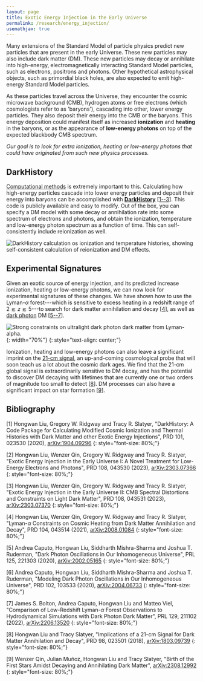 ```yaml
---
layout: page
title: Exotic Energy Injection in the Early Universe
permalink: /research/energy_injection/
usemathjax: true
---
```


Many extensions of the Standard Model of particle physics predict new particles that are present in the early Universe. These new particles may also include dark matter (DM). These new particles may decay or annihilate into high-energy, electromagnetically interacting Standard Model particles, such as electrons, positrons and photons. Other hypothetical astrophysical objects, such as primordial black holes, are also expected to emit high-energy Standard Model particles. 

As these particles travel across the Universe, they encounter the cosmic microwave background (CMB), hydrogen atoms or free electrons (which cosmologists refer to as 'baryons'), cascading into other, lower energy particles. They also deposit their energy into the CMB or the baryons. This energy deposition could manifest itself as increased **ionization** and **heating** in the baryons, or as the appearance of **low-energy photons** on top of the expected blackbody CMB spectrum. 

*Our goal is to look for extra ionization, heating or low-energy photons that could have originated from such new physics processes.*


## DarkHistory
[Computational methods](/research/computation/) is extremely important to this. Calculating how high-energy particles cascade into lower energy particles and deposit their energy into baryons can be accomplished with [**DarkHistory**](https://github.com/hongwanliu/DarkHistory) [[1--3](#bib_1)]. This code is publicly available and easy to modify. Out of the box, you can specify a DM model with some decay or annihilation rate into some spectrum of electrons and photons, and obtain the ionization, temperature and low-energy photon spectrum as a function of time. This can self-consistently include reionization as well. 


![DarkHistory calculation os ionization and temperature histories, showing self-consistent calculation of reionization and DM effects.](/images/DHv1.jpg)


## Experimental Signatures
Given an exotic source of energy injection, and its predicted increase ionization, heating or low-energy photons, we can now look for experimental signatures of these changes. We have shown how to use the Lyman-$\alpha$ forest---which is sensitive to excess heating in a redshift range of $2 \lesssim z \lesssim 5$---to search for dark matter annihilation and decay [[4](#bib_4)], as well as [dark photon](/research/dark_photons/) DM [[5--7](#bib_5)]. 

![Strong constraints on ultralight dark photon dark matter from Lyman-alpha.](/images/lyman_DPDM.jpg){: width="70%"}
{: style="text-align: center;"}

Ionization, heating and low-energy photons can also leave a significant imprint on the [21-cm signal](/research/21cm/), an up-and-coming cosmological probe that will soon teach us a lot about the cosmic dark ages. We find that the 21-cm global signal is extraordinarily sensitive to DM decay, and has the potential to discover DM decaying with lifetimes that are currently one or two orders of magnitude too small to detect [[8](#bib_8)]. DM processes can also have a significant impact on star formation [[9](#bib_9)]. 

## Bibliography
<a name='bib_1'></a>
[1] Hongwan Liu, Gregory W. Ridgway and Tracy R. Slatyer, "DarkHistory: A Code Package for Calculating Modified Cosmic Ionization and Thermal Histories with Dark Matter and other Exotic Energy Injections", PRD 101, 023530 (2020), [arXiv:1904.09296](https://arxiv.org/abs/1904.09296)
{: style="font-size: 80%;"}

<a name='bib_2'></a>
[2] Hongwan Liu, Wenzer Qin, Gregory W. Ridgway and Tracy R. Slatyer, "Exotic Energy Injection in the Early Universe I: A Novel Treatment for Low-Energy Electrons and Photons", PRD 108, 043530 (2023), [arXiv:2303.07366](https://arxiv.org/abs/2303.07366)
{: style="font-size: 80%;"}

<a name='bib_3'></a>
[3] Hongwan Liu, Wenzer Qin, Gregory W. Ridgway and Tracy R. Slatyer, "Exotic Energy Injection in the Early Universe II: CMB Spectral Distortions and Constraints on Light Dark Matter", PRD 108, 043531 (2023), [arXiv:2303.07370](https://arxiv.org/abs/2303.07370)
{: style="font-size: 80%;"}

<a name='bib_4'></a>
[4] Hongwan Liu, Wenzer Qin, Gregory W. Ridgway and Tracy R. Slatyer, "Lyman-$\alpha$ Constraints on Cosmic Heating from Dark Matter Annihilation and Decay", PRD 104, 043514 (2021), [arXiv:2008.01084](https://arxiv.org/abs/2008.01084)
{: style="font-size: 80%;"}

<a name='bib_5'></a>
[5] Andrea Caputo, Hongwan Liu, Siddharth Mishra-Sharma and Joshua T. Ruderman, "Dark Photon Oscillations in Our Inhomogeneous Universe", PRL 125, 221303 (2020), [arXiv:2002.05165](https://arxiv.org/abs/2002.05165)
{: style="font-size: 80%;"}

<a name='bib_6'></a>
[6] Andrea Caputo, Hongwan Liu, Siddharth Mishra-Sharma and Joshua T. Ruderman, "Modeling Dark Photon Oscillations in Our Inhomogeneous Universe", PRD 102, 103533 (2020), [arXiv:2004.06733](https://arxiv.org/abs/2004.06733)
{: style="font-size: 80%;"}

<a name='bib_7'></a>
[7] James S. Bolton, Andrea Caputo, Hongwan Liu and Matteo Viel, "Comparison of Low-Redshift Lyman-$\alpha$ Forest Observations to Hydrodynamical Simulations with Dark Photon Dark Matter", PRL 129, 211102 (2022), [arXiv:2206.13520](https://arxiv.org/abs/2206.13520)
{: style="font-size: 80%;"}

<a name='bib_8'></a>
[8] Hongwan Liu and Tracy Slatyer, "Implications of a 21-cm Signal for Dark Matter Annihilation and Decay", PRD 98, 023501 (2018), [arXiv:1803.09739](https://arxiv.org/abs/1803.09739)
{: style="font-size: 80%;"}

<a name='bib_9'></a>
[9] Wenzer Qin, Julian Muñoz, Hongwan Liu and Tracy Slatyer, "Birth of the First Stars Amidst Decaying and Annihilating Dark Matter", [arXiv:2308.12992](https://arxiv.org/abs/2308.12992)
{: style="font-size: 80%;"}
